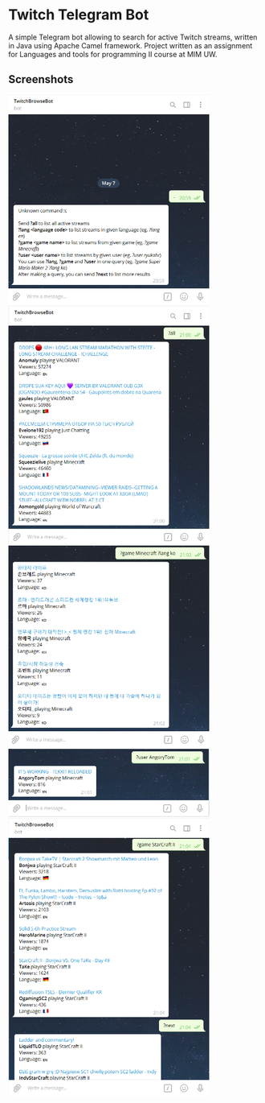 # Twitch Telegram Bot

A simple Telegram bot allowing to search for active Twitch streams, written in Java using Apache Camel framework. Project written as an assignment for Languages and tools for programming II course at MIM UW.

Screenshots
-----------

<img src="screen_help.png" alt="" width="400">
<img src="screen_all.png" alt="" width="400">
<img src="screen_params.png" alt="" width="400">
<img src="screen_user.png" alt="" width="400">
<img src="screen_next.png" alt="" width="400">
